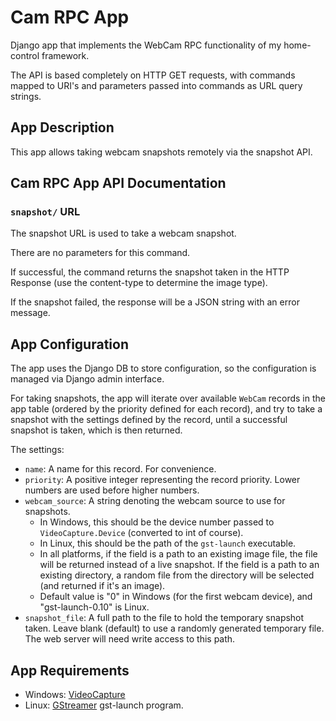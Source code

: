 Cam RPC App
===========

Django app that implements the WebCam RPC functionality of my home-control framework.

The API is based completely on HTTP GET requests,
with commands mapped to URI's and parameters passed into commands as URL query strings.


App Description
---------------

This app allows taking webcam snapshots remotely via the snapshot API. 


Cam RPC App API Documentation
-----------------------------

### `snapshot/` URL

The snapshot URL is used to take a webcam snapshot.

There are no parameters for this command.

If successful, the command returns the snapshot taken in the HTTP Response (use the content-type to determine the image type).

If the snapshot failed, the response will be a JSON string with an error message.


App Configuration
-----------------

The app uses the Django DB to store configuration,
so the configuration is managed via Django admin interface.

For taking snapshots, the app will iterate over available `WebCam` records in the app table (ordered by the priority defined for each record),
and try to take a snapshot with the settings defined by the record,
until a successful snapshot is taken, which is then returned.

The settings:

* `name`: A name for this record. For convenience.
* `priority`: A positive integer representing the record priority. Lower numbers are used before higher numbers.
* `webcam_source`: A string denoting the webcam source to use for snapshots.
  * In Windows, this should be the device number passed to `VideoCapture.Device` (converted to int of course).
  * In Linux, this should be the path of the `gst-launch` executable.
  * In all platforms, if the field is a path to an existing image file, the file will be returned instead of a live snapshot. If the field is a path to an existing directory, a random file from the directory will be selected (and returned if it's an image).
  * Default value is "0" in Windows (for the first webcam device), and "gst-launch-0.10" is Linux.
* `snapshot_file`: A full path to the file to hold the temporary snapshot taken. Leave blank (default) to use a randomly generated temporary file. The web server will need write access to this path.


App Requirements
----------------

- Windows: [VideoCapture](http://videocapture.sourceforge.net/)
- Linux: [GStreamer](http://gstreamer.freedesktop.org/) gst-launch program.
